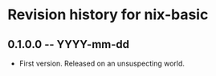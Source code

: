 # Revision history for nix-basic

## 0.1.0.0 -- YYYY-mm-dd

* First version. Released on an unsuspecting world.
